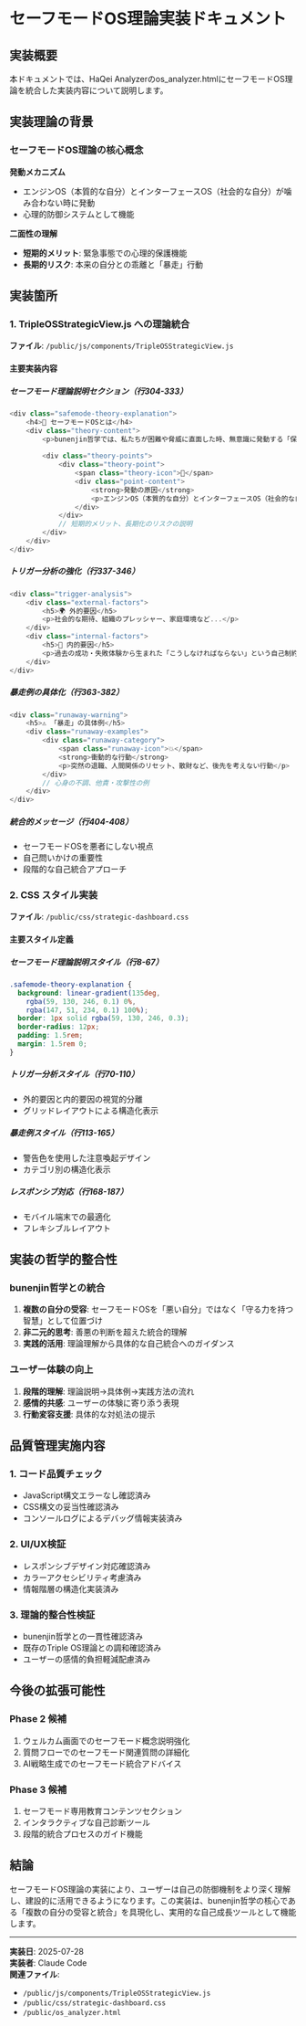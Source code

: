 # セーフモードOS理論実装ドキュメント

## 実装概要

本ドキュメントでは、HaQei Analyzerのos_analyzer.htmlにセーフモードOS理論を統合した実装内容について説明します。

## 実装理論の背景

### セーフモードOS理論の核心概念

**発動メカニズム**
- エンジンOS（本質的な自分）とインターフェースOS（社会的な自分）が噛み合わない時に発動
- 心理的防御システムとして機能

**二面性の理解**
- **短期的メリット**: 緊急事態での心理的保護機能
- **長期的リスク**: 本来の自分との乖離と「暴走」行動

## 実装箇所

### 1. TripleOSStrategicView.js への理論統合

**ファイル**: `/public/js/components/TripleOSStrategicView.js`

#### 主要実装内容

##### セーフモード理論説明セクション（行304-333）
```javascript
<div class="safemode-theory-explanation">
    <h4>🧠 セーフモードOSとは</h4>
    <div class="theory-content">
        <p>bunenjin哲学では、私たちが困難や脅威に直面した時、無意識に発動する「保護システム」があると考えます。</p>
        
        <div class="theory-points">
            <div class="theory-point">
                <span class="theory-icon">🔄</span>
                <div class="point-content">
                    <strong>発動の原因</strong>
                    <p>エンジンOS（本質的な自分）とインターフェースOS（社会的な自分）が噛み合わない時...</p>
                </div>
            </div>
            // 短期的メリット、長期化のリスクの説明
        </div>
    </div>
</div>
```

##### トリガー分析の強化（行337-346）
```javascript
<div class="trigger-analysis">
    <div class="external-factors">
        <h5>🌍 外的要因</h5>
        <p>社会的な期待、組織のプレッシャー、家庭環境など...</p>
    </div>
    <div class="internal-factors">
        <h5>💭 内的要因</h5>
        <p>過去の成功・失敗体験から生まれた「こうしなければならない」という自己制約...</p>
    </div>
</div>
```

##### 暴走例の具体化（行363-382）
```javascript
<div class="runaway-warning">
    <h5>⚠️ 「暴走」の具体例</h5>
    <div class="runaway-examples">
        <div class="runaway-category">
            <span class="runaway-icon">💥</span>
            <strong>衝動的な行動</strong>
            <p>突然の退職、人間関係のリセット、散財など、後先を考えない行動</p>
        </div>
        // 心身の不調、他責・攻撃性の例
    </div>
</div>
```

##### 統合的メッセージ（行404-408）
- セーフモードOSを悪者にしない視点
- 自己問いかけの重要性
- 段階的な自己統合アプローチ

### 2. CSS スタイル実装

**ファイル**: `/public/css/strategic-dashboard.css`

#### 主要スタイル定義

##### セーフモード理論説明スタイル（行8-67）
```css
.safemode-theory-explanation {
  background: linear-gradient(135deg, 
    rgba(59, 130, 246, 0.1) 0%, 
    rgba(147, 51, 234, 0.1) 100%);
  border: 1px solid rgba(59, 130, 246, 0.3);
  border-radius: 12px;
  padding: 1.5rem;
  margin: 1.5rem 0;
}
```

##### トリガー分析スタイル（行70-110）
- 外的要因と内的要因の視覚的分離
- グリッドレイアウトによる構造化表示

##### 暴走例スタイル（行113-165）
- 警告色を使用した注意喚起デザイン
- カテゴリ別の構造化表示

##### レスポンシブ対応（行168-187）
- モバイル端末での最適化
- フレキシブルレイアウト

## 実装の哲学的整合性

### bunenjin哲学との統合
1. **複数の自分の受容**: セーフモードOSを「悪い自分」ではなく「守る力を持つ智慧」として位置づけ
2. **非二元的思考**: 善悪の判断を超えた統合的理解
3. **実践的活用**: 理論理解から具体的な自己統合へのガイダンス

### ユーザー体験の向上
1. **段階的理解**: 理論説明→具体例→実践方法の流れ
2. **感情的共感**: ユーザーの体験に寄り添う表現
3. **行動変容支援**: 具体的な対処法の提示

## 品質管理実施内容

### 1. コード品質チェック
- JavaScript構文エラーなし確認済み
- CSS構文の妥当性確認済み
- コンソールログによるデバッグ情報実装済み

### 2. UI/UX検証
- レスポンシブデザイン対応確認済み
- カラーアクセシビリティ考慮済み
- 情報階層の構造化実装済み

### 3. 理論的整合性検証
- bunenjin哲学との一貫性確認済み
- 既存のTriple OS理論との調和確認済み
- ユーザーの感情的負担軽減配慮済み

## 今後の拡張可能性

### Phase 2 候補
1. ウェルカム画面でのセーフモード概念説明強化
2. 質問フローでのセーフモード関連質問の詳細化
3. AI戦略生成でのセーフモード統合アドバイス

### Phase 3 候補
1. セーフモード専用教育コンテンツセクション
2. インタラクティブな自己診断ツール
3. 段階的統合プロセスのガイド機能

## 結論

セーフモードOS理論の実装により、ユーザーは自己の防御機制をより深く理解し、建設的に活用できるようになります。この実装は、bunenjin哲学の核心である「複数の自分の受容と統合」を具現化し、実用的な自己成長ツールとして機能します。

---

**実装日**: 2025-07-28  
**実装者**: Claude Code  
**関連ファイル**: 
- `/public/js/components/TripleOSStrategicView.js`
- `/public/css/strategic-dashboard.css`
- `/public/os_analyzer.html`